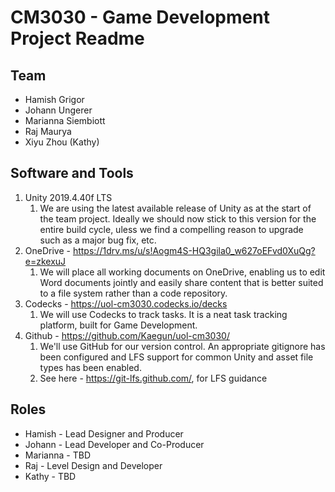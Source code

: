 # CM3030 - Game Development Project Readme

## Team
* Hamish Grigor
* Johann Ungerer
* Marianna Siembiott
* Raj Maurya
* Xiyu Zhou (Kathy)

## Software and Tools
1. Unity 2019.4.40f LTS
   1. We are using the latest available release of Unity as at the start of the team project. Ideally we should now stick to this version for the entire build cycle, uless we find a compelling reason to upgrade such as a major bug fix, etc.
1. OneDrive - https://1drv.ms/u/s!Aogm4S-HQ3gila0_w627oEFvd0XuQg?e=zkexuJ
   1. We will place all working documents on OneDrive, enabling us to edit Word documents jointly and easily share content that is better suited to a file system rather than a code repository.
1. Codecks - https://uol-cm3030.codecks.io/decks
   1. We will use Codecks to track tasks. It is a neat task tracking platform, built for Game Development.
1. Github - https://github.com/Kaegun/uol-cm3030/
   1. We'll use GitHub for our version control. An appropriate gitignore has been configured and LFS support for common Unity and asset file types has been enabled.
   1. See here - https://git-lfs.github.com/, for LFS guidance

## Roles
* Hamish - Lead Designer and Producer
* Johann - Lead Developer and Co-Producer
* Marianna - TBD
* Raj - Level Design and Developer
* Kathy - TBD
